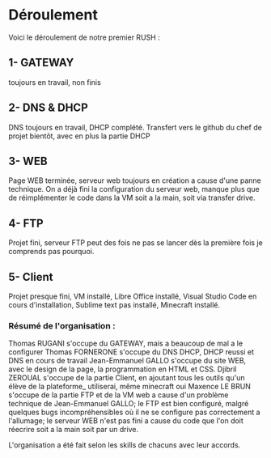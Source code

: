 # Déroulement

Voici le déroulement de notre premier RUSH :

## 1- GATEWAY
toujours en travail, non finis

## 2- DNS & DHCP
DNS toujours en travail, DHCP complété. Transfert vers le github du chef de projet bientôt, avec en plus la partie DHCP

## 3- WEB
Page WEB terminée, serveur web toujours en création a cause d'une panne technique. On a déjà fini la configuration du serveur web, manque plus que de réimplémenter le code dans la VM soit a la main, soit via transfer drive.

## 4- FTP
Projet fini, serveur FTP peut des fois ne pas se lancer dès la première fois je comprends pas pourquoi.

## 5- Client
Projet presque fini, VM installé, Libre Office installé, Visual Studio Code en cours d'installation, Sublime text pas installé, Minecraft installé.


### Résumé de l'organisation :

Thomas RUGANI s'occupe du GATEWAY, mais a beaucoup de mal a le configurer
Thomas FORNERONE s'occupe du DNS DHCP, DHCP reussi et DNS en cours de travail
Jean-Emmanuel GALLO s'occupe du site WEB, avec le design de la page, la programmation en HTML et CSS.
Djibril ZEROUAL s'occupe de la partie Client, en ajoutant tous les outils qu'un élève de la plateforme_ utiliserai, même minecraft oui
Maxence LE BRUN s'occupe de la partie FTP et de la VM web a cause d'un problème technique de Jean-Emmanuel GALLO;
le FTP est bien configuré, malgré quelques bugs incompréhensibles où il ne se configure pas correctement a l'allumage; 
le serveur WEB n'est pas fini a cause du code que l'on doit réecrire soit a la main soit par un drive.


L'organisation a été fait selon les skills de chacuns avec leur accords.
